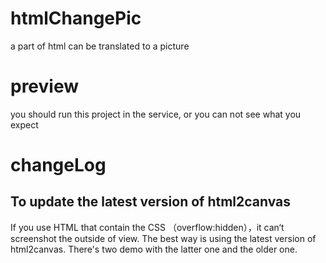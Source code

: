 # htmlChangePic
a part of html can be translated to a picture
# preview
you should run this project in the service, or you can not see what you expect
# changeLog
## To update the latest version of html2canvas
If you use HTML that contain the CSS （overflow:hidden），it can‘t screenshot the outside of view. The best way is using the latest version of html2canvas.
There's two demo with the latter one and the older one.
